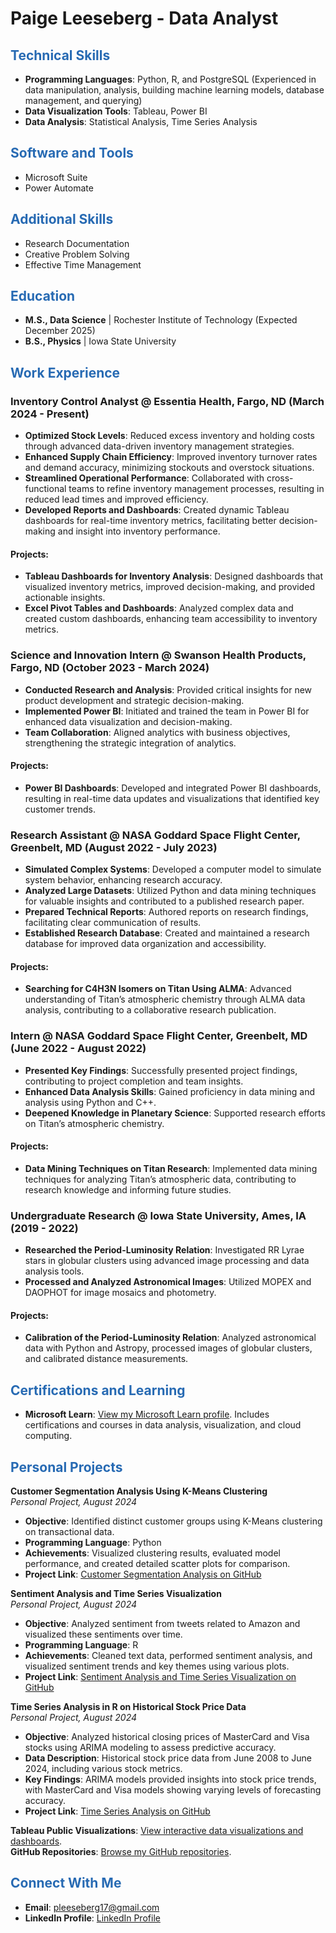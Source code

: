 # Paige Leeseberg - Data Analyst

<style>
h2 {
  color: #276AB3;
}
</style>

## Technical Skills
- **Programming Languages**: Python, R, and PostgreSQL (Experienced in data manipulation, analysis, building machine learning models, database management, and querying)
- **Data Visualization Tools**: Tableau, Power BI
- **Data Analysis**: Statistical Analysis, Time Series Analysis

## Software and Tools
- Microsoft Suite
- Power Automate

## Additional Skills
- Research Documentation
- Creative Problem Solving
- Effective Time Management

## Education
- **M.S., Data Science** | Rochester Institute of Technology (Expected December 2025)
- **B.S., Physics** | Iowa State University

## Work Experience

### Inventory Control Analyst @ Essentia Health, Fargo, ND (March 2024 - Present)
- **Optimized Stock Levels**: Reduced excess inventory and holding costs through advanced data-driven inventory management strategies.
- **Enhanced Supply Chain Efficiency**: Improved inventory turnover rates and demand accuracy, minimizing stockouts and overstock situations.
- **Streamlined Operational Performance**: Collaborated with cross-functional teams to refine inventory management processes, resulting in reduced lead times and improved efficiency.
- **Developed Reports and Dashboards**: Created dynamic Tableau dashboards for real-time inventory metrics, facilitating better decision-making and insight into inventory performance.

#### Projects:
- **Tableau Dashboards for Inventory Analysis**: Designed dashboards that visualized inventory metrics, improved decision-making, and provided actionable insights.
- **Excel Pivot Tables and Dashboards**: Analyzed complex data and created custom dashboards, enhancing team accessibility to inventory metrics.

### Science and Innovation Intern @ Swanson Health Products, Fargo, ND (October 2023 - March 2024)
- **Conducted Research and Analysis**: Provided critical insights for new product development and strategic decision-making.
- **Implemented Power BI**: Initiated and trained the team in Power BI for enhanced data visualization and decision-making.
- **Team Collaboration**: Aligned analytics with business objectives, strengthening the strategic integration of analytics.

#### Projects:
- **Power BI Dashboards**: Developed and integrated Power BI dashboards, resulting in real-time data updates and visualizations that identified key customer trends.

### Research Assistant @ NASA Goddard Space Flight Center, Greenbelt, MD (August 2022 - July 2023)
- **Simulated Complex Systems**: Developed a computer model to simulate system behavior, enhancing research accuracy.
- **Analyzed Large Datasets**: Utilized Python and data mining techniques for valuable insights and contributed to a published research paper.
- **Prepared Technical Reports**: Authored reports on research findings, facilitating clear communication of results.
- **Established Research Database**: Created and maintained a research database for improved data organization and accessibility.

#### Projects:
- **Searching for C4H3N Isomers on Titan Using ALMA**: Advanced understanding of Titan’s atmospheric chemistry through ALMA data analysis, contributing to a collaborative research publication.

### Intern @ NASA Goddard Space Flight Center, Greenbelt, MD (June 2022 - August 2022)
- **Presented Key Findings**: Successfully presented project findings, contributing to project completion and team insights.
- **Enhanced Data Analysis Skills**: Gained proficiency in data mining and analysis using Python and C++.
- **Deepened Knowledge in Planetary Science**: Supported research efforts on Titan’s atmospheric chemistry.

#### Projects:
- **Data Mining Techniques on Titan Research**: Implemented data mining techniques for analyzing Titan’s atmospheric data, contributing to research knowledge and informing future studies.

### Undergraduate Research @ Iowa State University, Ames, IA (2019 - 2022)
- **Researched the Period-Luminosity Relation**: Investigated RR Lyrae stars in globular clusters using advanced image processing and data analysis tools.
- **Processed and Analyzed Astronomical Images**: Utilized MOPEX and DAOPHOT for image mosaics and photometry.

#### Projects:
- **Calibration of the Period-Luminosity Relation**: Analyzed astronomical data with Python and Astropy, processed images of globular clusters, and calibrated distance measurements.

## Certifications and Learning
- **Microsoft Learn**: [View my Microsoft Learn profile](https://learn.microsoft.com/en-us/users/paigeleeseberg-3975/). Includes certifications and courses in data analysis, visualization, and cloud computing.

## Personal Projects

**Customer Segmentation Analysis Using K-Means Clustering**  
*Personal Project, August 2024*  
- **Objective**: Identified distinct customer groups using K-Means clustering on transactional data.
- **Programming Language**: Python
- **Achievements**: Visualized clustering results, evaluated model performance, and created detailed scatter plots for comparison.
- **Project Link**: [Customer Segmentation Analysis on GitHub](https://github.com/pleeseberg/Python-Projects/tree/main/Customer_Segmentation_Using_K-Means_Clustering)

**Sentiment Analysis and Time Series Visualization**  
*Personal Project, August 2024*  
- **Objective**: Analyzed sentiment from tweets related to Amazon and visualized these sentiments over time.
- **Programming Language**: R
- **Achievements**: Cleaned text data, performed sentiment analysis, and visualized sentiment trends and key themes using various plots.
- **Project Link**: [Sentiment Analysis and Time Series Visualization on GitHub](https://github.com/pleeseberg/R-Projects/blob/main/Twitter_Sentiment_Analysis/README.md)

**Time Series Analysis in R on Historical Stock Price Data**  
*Personal Project, August 2024*  
- **Objective**: Analyzed historical closing prices of MasterCard and Visa stocks using ARIMA modeling to assess predictive accuracy.
- **Data Description**: Historical stock price data from June 2008 to June 2024, including various stock metrics.
- **Key Findings**: ARIMA models provided insights into stock price trends, with MasterCard and Visa models showing varying levels of forecasting accuracy.
- **Project Link**: [Time Series Analysis on GitHub](https://github.com/pleeseberg/R-Projects/tree/main/Time_Series_Analysis_Stock_Prices)

**Tableau Public Visualizations**: [View interactive data visualizations and dashboards](https://public.tableau.com/app/profile/paige.leeseberg/vizzes).  
**GitHub Repositories**: [Browse my GitHub repositories](https://github.com/pleeseberg).

## Connect With Me
- **Email**: pleeseberg17@gmail.com
- **LinkedIn Profile**: [LinkedIn Profile](https://www.linkedin.com/in/paige-leeseberg-51b926287/)
